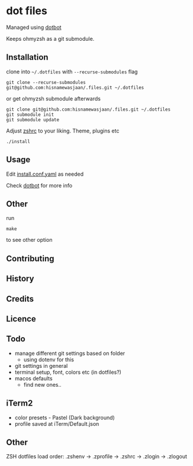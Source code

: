 # dot files

Managed using [dotbot](https://github.com/anishathalye/dotbot)

Keeps ohmyzsh as a git submodule.

## Installation

clone into `~/.dotfiles` with `--recurse-submodules` flag
```
git clone --recurse-submodules git@github.com:hisnamewasjaan/.files.git ~/.dotfiles
```

or get ohmyzsh submodule afterwards
```
git clone git@github.com:hisnamewasjaan/.files.git ~/.dotfiles
git submodule init
git submodule update
```

Adjust [zshrc](zsh/zshrc) to your liking. Theme, plugins etc


```
./install
```

## Usage

Edit [install.conf.yaml](install.conf.yaml) as needed

Check [dotbot](https://github.com/anishathalye/dotbot) for more info

## Other
run
```shell
make
```
to see other option

## Contributing

## History

## Credits

## Licence

## Todo

- manage different git settings based on folder
  - using dotenv for this
- git settings in general
- terminal setup, font, colors etc (in dotfiles?)
- macos defaults
  - find new ones..

## iTerm2

- color presets - Pastel (Dark background)
- profile saved at iTerm/Default.json

## Other

ZSH dotfiles load order:
.zshenv → .zprofile → .zshrc → .zlogin → .zlogout
